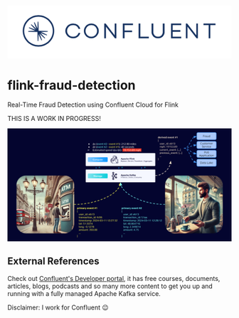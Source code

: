 ![image](docs/confluent-logo.png)

# flink-fraud-detection
Real-Time Fraud Detection using Confluent Cloud for Flink

THIS IS A WORK IN PROGRESS!

![image](docs/london-paris.png)

## External References
Check out [Confluent's Developer portal](https://developer.confluent.io), it has free courses, documents, articles, blogs, podcasts and so many more content to get you up and running with a fully managed Apache Kafka service.

Disclaimer: I work for Confluent :wink:
